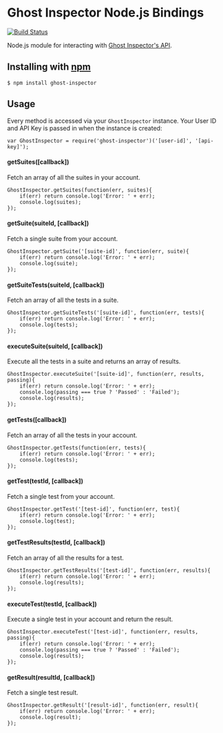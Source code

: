# Ghost Inspector Node.js Bindings

[![Build Status](https://travis-ci.org/ghost-inspector/node-ghost-inspector.png)](https://travis-ci.org/ghost-inspector/node-ghost-inspector)

Node.js module for interacting with [Ghost Inspector's API](https://ghostinspector.com/api/).

## Installing with [npm](http://npmjs.org/)

    $ npm install ghost-inspector

## Usage

Every method is accessed via your `GhostInspector` instance. Your User ID and API Key is passed in when the instance is created:

    var GhostInspector = require('ghost-inspector')('[user-id]', '[api-key]');

#### getSuites([callback])
Fetch an array of all the suites in your account.

    GhostInspector.getSuites(function(err, suites){
        if(err) return console.log('Error: ' + err);
        console.log(suites);
    });

#### getSuite(suiteId, [callback])
Fetch a single suite from your account.

    GhostInspector.getSuite('[suite-id]', function(err, suite){
        if(err) return console.log('Error: ' + err);
        console.log(suite);
    });

#### getSuiteTests(suiteId, [callback])
Fetch an array of all the tests in a suite.

    GhostInspector.getSuiteTests('[suite-id]', function(err, tests){
        if(err) return console.log('Error: ' + err);
        console.log(tests);
    });

#### executeSuite(suiteId, [callback])
Execute all the tests in a suite and returns an array of results.

    GhostInspector.executeSuite('[suite-id]', function(err, results, passing){
        if(err) return console.log('Error: ' + err);
        console.log(passing === true ? 'Passed' : 'Failed');
        console.log(results);
    });

#### getTests([callback])
Fetch an array of all the tests in your account.

    GhostInspector.getTests(function(err, tests){
        if(err) return console.log('Error: ' + err);
        console.log(tests);
    });

#### getTest(testId, [callback])
Fetch a single test from your account.

    GhostInspector.getTest('[test-id]', function(err, test){
        if(err) return console.log('Error: ' + err);
        console.log(test);
    });

#### getTestResults(testId, [callback])
Fetch an array of all the results for a test.

    GhostInspector.getTestResults('[test-id]', function(err, results){
        if(err) return console.log('Error: ' + err);
        console.log(results);
    });

#### executeTest(testId, [callback])
Execute a single test in your account and return the result.

    GhostInspector.executeTest('[test-id]', function(err, results, passing){
        if(err) return console.log('Error: ' + err);
        console.log(passing === true ? 'Passed' : 'Failed');
        console.log(results);
    });

#### getResult(resultId, [callback])
Fetch a single test result.

    GhostInspector.getResult('[result-id]', function(err, result){
        if(err) return console.log('Error: ' + err);
        console.log(result);
    });